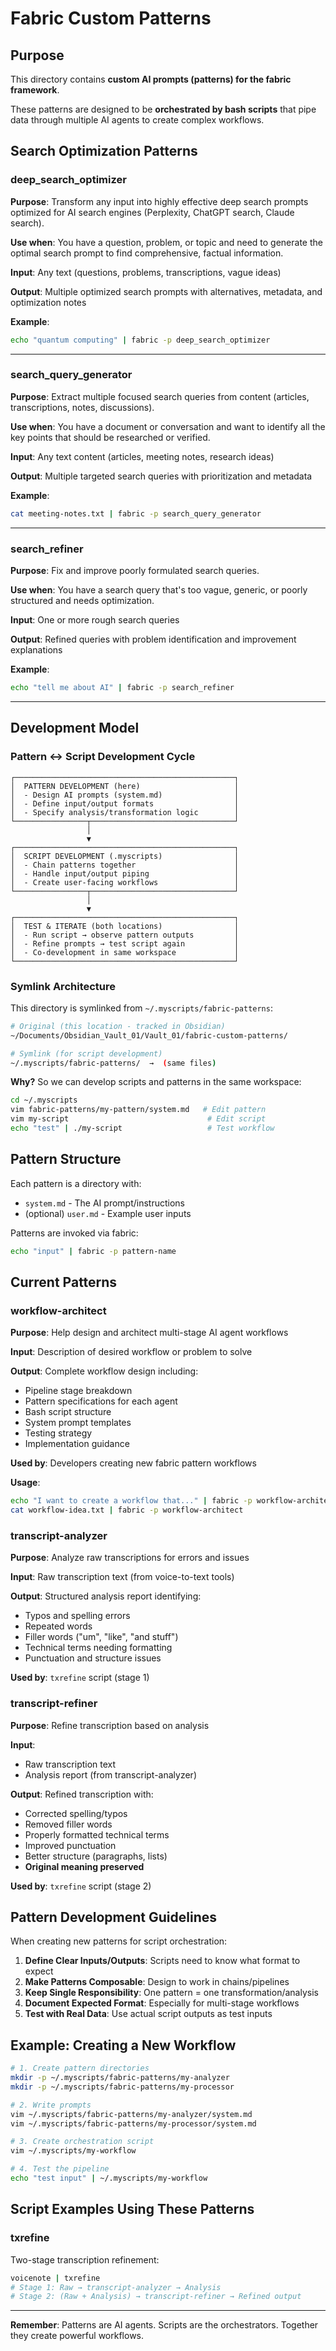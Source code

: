 # Fabric Custom Patterns

## Purpose

This directory contains **custom AI prompts (patterns) for the fabric framework**.

These patterns are designed to be **orchestrated by bash scripts** that pipe data through multiple AI agents to create complex workflows.

## Search Optimization Patterns

### deep_search_optimizer
**Purpose**: Transform any input into highly effective deep search prompts optimized for AI search engines (Perplexity, ChatGPT search, Claude search).

**Use when**: You have a question, problem, or topic and need to generate the optimal search prompt to find comprehensive, factual information.

**Input**: Any text (questions, problems, transcriptions, vague ideas)

**Output**: Multiple optimized search prompts with alternatives, metadata, and optimization notes

**Example**:
```bash
echo "quantum computing" | fabric -p deep_search_optimizer
```

---

### search_query_generator
**Purpose**: Extract multiple focused search queries from content (articles, transcriptions, notes, discussions).

**Use when**: You have a document or conversation and want to identify all the key points that should be researched or verified.

**Input**: Any text content (articles, meeting notes, research ideas)

**Output**: Multiple targeted search queries with prioritization and metadata

**Example**:
```bash
cat meeting-notes.txt | fabric -p search_query_generator
```

---

### search_refiner
**Purpose**: Fix and improve poorly formulated search queries.

**Use when**: You have a search query that's too vague, generic, or poorly structured and needs optimization.

**Input**: One or more rough search queries

**Output**: Refined queries with problem identification and improvement explanations

**Example**:
```bash
echo "tell me about AI" | fabric -p search_refiner
```

---

## Development Model

### Pattern ↔ Script Development Cycle

```
┌─────────────────────────────────────────────────┐
│  PATTERN DEVELOPMENT (here)                     │
│  - Design AI prompts (system.md)                │
│  - Define input/output formats                  │
│  - Specify analysis/transformation logic        │
└────────────────┬────────────────────────────────┘
                 │
                 ▼
┌─────────────────────────────────────────────────┐
│  SCRIPT DEVELOPMENT (.myscripts)                │
│  - Chain patterns together                      │
│  - Handle input/output piping                   │
│  - Create user-facing workflows                 │
└────────────────┬────────────────────────────────┘
                 │
                 ▼
┌─────────────────────────────────────────────────┐
│  TEST & ITERATE (both locations)                │
│  - Run script → observe pattern outputs         │
│  - Refine prompts → test script again           │
│  - Co-development in same workspace             │
└─────────────────────────────────────────────────┘
```

### Symlink Architecture

This directory is symlinked from `~/.myscripts/fabric-patterns`:

```bash
# Original (this location - tracked in Obsidian)
~/Documents/Obsidian_Vault_01/Vault_01/fabric-custom-patterns/

# Symlink (for script development)
~/.myscripts/fabric-patterns/  →  (same files)
```

**Why?** So we can develop scripts and patterns in the same workspace:
```bash
cd ~/.myscripts
vim fabric-patterns/my-pattern/system.md   # Edit pattern
vim my-script                               # Edit script
echo "test" | ./my-script                   # Test workflow
```

## Pattern Structure

Each pattern is a directory with:
- `system.md` - The AI prompt/instructions
- (optional) `user.md` - Example user inputs

Patterns are invoked via fabric:
```bash
echo "input" | fabric -p pattern-name
```

## Current Patterns

### workflow-architect
**Purpose**: Help design and architect multi-stage AI agent workflows

**Input**: Description of desired workflow or problem to solve

**Output**: Complete workflow design including:
- Pipeline stage breakdown
- Pattern specifications for each agent
- Bash script structure
- System prompt templates
- Testing strategy
- Implementation guidance

**Used by**: Developers creating new fabric pattern workflows

**Usage**:
```bash
echo "I want to create a workflow that..." | fabric -p workflow-architect
cat workflow-idea.txt | fabric -p workflow-architect
```

### transcript-analyzer
**Purpose**: Analyze raw transcriptions for errors and issues

**Input**: Raw transcription text (from voice-to-text tools)

**Output**: Structured analysis report identifying:
- Typos and spelling errors
- Repeated words
- Filler words ("um", "like", "and stuff")
- Technical terms needing formatting
- Punctuation and structure issues

**Used by**: `txrefine` script (stage 1)

### transcript-refiner
**Purpose**: Refine transcription based on analysis

**Input**: 
- Raw transcription text
- Analysis report (from transcript-analyzer)

**Output**: Refined transcription with:
- Corrected spelling/typos
- Removed filler words
- Properly formatted technical terms
- Improved punctuation
- Better structure (paragraphs, lists)
- **Original meaning preserved**

**Used by**: `txrefine` script (stage 2)

## Pattern Development Guidelines

When creating new patterns for script orchestration:

1. **Define Clear Inputs/Outputs**: Scripts need to know what format to expect
2. **Make Patterns Composable**: Design to work in chains/pipelines
3. **Keep Single Responsibility**: One pattern = one transformation/analysis
4. **Document Expected Format**: Especially for multi-stage workflows
5. **Test with Real Data**: Use actual script outputs as test inputs

## Example: Creating a New Workflow

```bash
# 1. Create pattern directories
mkdir -p ~/.myscripts/fabric-patterns/my-analyzer
mkdir -p ~/.myscripts/fabric-patterns/my-processor

# 2. Write prompts
vim ~/.myscripts/fabric-patterns/my-analyzer/system.md
vim ~/.myscripts/fabric-patterns/my-processor/system.md

# 3. Create orchestration script
vim ~/.myscripts/my-workflow

# 4. Test the pipeline
echo "test input" | ~/.myscripts/my-workflow
```

## Script Examples Using These Patterns

### txrefine
Two-stage transcription refinement:
```bash
voicenote | txrefine
# Stage 1: Raw → transcript-analyzer → Analysis
# Stage 2: (Raw + Analysis) → transcript-refiner → Refined output
```

---

**Remember**: Patterns are AI agents. Scripts are the orchestrators. Together they create powerful workflows.
